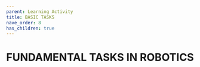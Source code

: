 ```yaml
---
parent: Learning Activity
title: BASIC TASKS
nave_order: 8
has_children: true
---
```



 FUNDAMENTAL TASKS IN ROBOTICS
================================================================================


